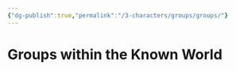 ```yaml
---
{"dg-publish":true,"permalink":"/3-characters/groups/groups/"}
---
```


# Groups within the Known World